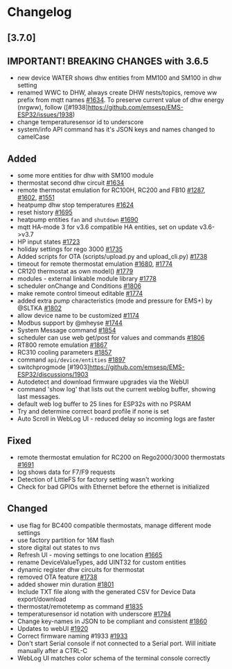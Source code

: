 # Changelog

## [3.7.0]

## **IMPORTANT! BREAKING CHANGES with 3.6.5**

- new device WATER shows dhw entities from MM100 and SM100 in dhw setting
- renamed WWC to DHW, always create DHW nests/topics, remove ww prefix from mqtt names [#1634](https://github.com/emsesp/EMS-ESP32/issues/1634). To preserve current value of dhw energy (nrgww), follow ([#1938]<https://github.com/emsesp/EMS-ESP32/issues/1938>)
- change temperaturesensor id to underscore
- system/info API command has it's JSON keys and names changed to camelCase

## Added

- some more entities for dhw with SM100 module
- thermostat second dhw circuit [#1634](https://github.com/emsesp/EMS-ESP32/issues/1634)
- remote thermostat emulation for RC100H, RC200 and FB10 [#1287](https://github.com/emsesp/EMS-ESP32/discussions/1287), [#1602](https://github.com/emsesp/EMS-ESP32/discussions/1602), [#1551](https://github.com/emsesp/EMS-ESP32/discussions/1551)
- heatpump dhw stop temperatures [#1624](https://github.com/emsesp/EMS-ESP32/issues/1624)
- reset history [#1695](https://github.com/emsesp/EMS-ESP32/issues/1695)
- heatpump entities `fan` and `shutdown` [#1690](https://github.com/emsesp/EMS-ESP32/discussions/1690)
- mqtt HA-mode 3 for v3.6 compatible HA entities, set on update v3.6->v3.7
- HP input states [#1723](https://github.com/emsesp/EMS-ESP32/discussions/1723)
- holiday settings for rego 3000  [#1735](https://github.com/emsesp/EMS-ESP32/issues/1735)
- Added scripts for OTA (scripts/upload.py and upload_cli.py) [#1738](https://github.com/emsesp/EMS-ESP32/issues/1738)
- timeout for remote thermostat emulation [#1680](https://github.com/emsesp/EMS-ESP32/discussions/1680), [#1774](https://github.com/emsesp/EMS-ESP32/issues/1774)
- CR120 thermostat as own model() [#1779](https://github.com/emsesp/EMS-ESP32/discussions/1779)
- modules - external linkable module library [#1778](https://github.com/emsesp/EMS-ESP32/issues/1778)
- scheduler onChange and Conditions [#1806](https://github.com/emsesp/EMS-ESP32/issues/1806)
- make remote control timeout editable [#1774](https://github.com/emsesp/EMS-ESP32/issues/1774)
- added extra pump characteristics (mode and pressure for EMS+) by @SLTKA [#1802](https://github.com/emsesp/EMS-ESP32/pull/1802)
- allow device name to be customized [#1174](https://github.com/emsesp/EMS-ESP32/issues/1174)
- Modbus support by @mheyse [#1744](https://github.com/emsesp/EMS-ESP32/issues/1744)
- System Message command [#1854](https://github.com/emsesp/EMS-ESP32/issues/1854)
- scheduler can use web get/post for values and commands [#1806](https://github.com/emsesp/EMS-ESP32/issues/1806)
- RT800 remote emulation [#1867](https://github.com/emsesp/EMS-ESP32/issues/1867)
- RC310 cooling parameters [#1857](https://github.com/emsesp/EMS-ESP32/issues/1857)
- command `api/device/entities` [#1897](https://github.com/emsesp/EMS-ESP32/issues/1897)
- switchprogmode [#1903]<https://github.com/emsesp/EMS-ESP32/discussions/1903>
- Autodetect and download firmware upgrades via the WebUI
- command 'show log' that lists out the current weblog buffer, showing last messages.
- default web log buffer to 25 lines for ESP32s with no PSRAM
- Try and determine correct board profile if none is set
- Auto Scroll in WebLog UI - reduced delay so incoming logs are faster

## Fixed

- remote thermostat emulation for RC200 on Rego2000/3000 thermostats [#1691](https://github.com/emsesp/EMS-ESP32/discussions/1691)
- log shows data for F7/F9 requests
- Detection of LittleFS for factory setting wasn't working
- Check for bad GPIOs with Ethernet before the ethernet is initialized

## Changed

- use flag for BC400 compatible thermostats, manage different mode settings
- use factory partition for 16M flash
- store digital out states to nvs
- Refresh UI - moving settings to one location [#1665](https://github.com/emsesp/EMS-ESP32/issues/1665)
- rename DeviceValueTypes, add UINT32 for custom entities
- dynamic register dhw circuits for thermostat
- removed OTA feature [#1738](https://github.com/emsesp/EMS-ESP32/issues/1738)
- added shower min duration [#1801](https://github.com/emsesp/EMS-ESP32/issues/1801)
- Include TXT file along with the generated CSV for Device Data export/download
- thermostat/remotetemp as command [#1835](https://github.com/emsesp/EMS-ESP32/discussions/1835)
- temperaturesensor id notation with underscore [#1794](https://github.com/emsesp/EMS-ESP32/discussions/1794)
- Change key-names in JSON to be compliant and consistent [#1860](https://github.com/emsesp/EMS-ESP32/issues/1860)
- Updates to webUI [#1920](https://github.com/emsesp/EMS-ESP32/issues/1920)
- Correct firmware naming #1933 [#1933](https://github.com/emsesp/EMS-ESP32/issues/1933)
- Don't start Serial console if not connected to a Serial port. Will initiate manually after a CTRL-C  
- WebLog UI matches color schema of the terminal console correctly
